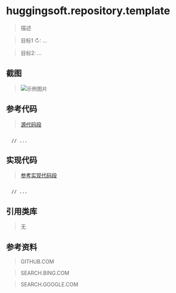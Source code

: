 # huggingsoft.repository.template

> 描述

> 目标1 ↻: ... 

> 目标2: ... 

## 截图

> ![示例图片](docs/img/img.jpg "shortcut image")


## 参考代码

> [源代码段](#)

```

  // ...

```
## 实现代码

> [参考实现代码段](#)

```

  // ...

```

## 引用类库

> 无

## 参考资料

> GITHUB.COM

> SEARCH.BING.COM

> SEARCH.GOOGLE.COM
